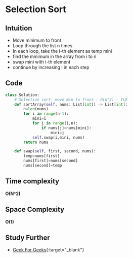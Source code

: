 # Selection Sort

## Intuition
- Move minimum to front
- Loop through the list n times
- In each loop, take the i-th element as temp mini
- find the minimum in the array from i to n
- swap mini with i-th element
- continue by increasing i in each step

## Code
```py
class Solution:
    # Selection sort- move min to front - O(n^2) - TLE
    def sortArray(self, nums: List[int]) -> List[int]:
        n=len(nums)
        for i in range(n-1):
            mini=i
            for j in range(i,n):
                if nums[j]<nums[mini]:
                    mini=j
            self.swap(i,mini, nums)
        return nums

    def swap(self, first, second, nums):
        temp=nums[first]
        nums[first]=nums[second]
        nums[second]=temp
```

## Time complexity 

**O(N^2)**

## Space Complexity

**O(1)**

## Study Further

- [Geek For Geeks](https://www.geeksforgeeks.org/selection-sort/){:target="_blank"}
